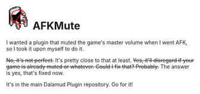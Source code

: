 # ![logo](AFKMute_Icon_64.png) AFKMute 
I wanted a plugin that muted the game's master volume when I went AFK, so I took it upon myself to do it.  
  
~~No, it's not perfect.~~ It's pretty close to that at least. ~~Yes, it'll disregard if your game is already muted or whatever. Could I fix that? Probably.~~ The answer is yes, that's fixed now.  
  
It's in the main Dalamud Plugin repository. Go for it!
